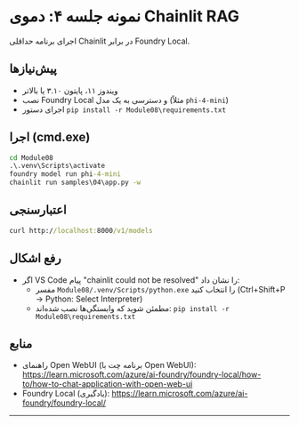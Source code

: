 <!--
CO_OP_TRANSLATOR_METADATA:
{
  "original_hash": "f9e55b8feba71ce09355b66e3a25b6ff",
  "translation_date": "2025-09-22T13:41:11+00:00",
  "source_file": "Module08/samples/04/README.md",
  "language_code": "fa"
}
-->
# نمونه جلسه ۴: دموی Chainlit RAG

اجرای برنامه حداقلی Chainlit در برابر Foundry Local.

## پیش‌نیازها
- ویندوز ۱۱، پایتون ۳.۱۰ یا بالاتر
- نصب Foundry Local و دسترسی به یک مدل (مثلاً `phi-4-mini`)
- اجرای دستور `pip install -r Module08\requirements.txt`

## اجرا (cmd.exe)
```cmd
cd Module08
.\.venv\Scripts\activate
foundry model run phi-4-mini
chainlit run samples\04\app.py -w
```


## اعتبارسنجی
```cmd
curl http://localhost:8000/v1/models
```


## رفع اشکال
- اگر VS Code پیام "chainlit could not be resolved" را نشان داد:
	- مفسر `Module08/.venv/Scripts/python.exe` را انتخاب کنید (Ctrl+Shift+P → Python: Select Interpreter)
	- مطمئن شوید که وابستگی‌ها نصب شده‌اند: `pip install -r Module08\requirements.txt`

## منابع
- راهنمای Open WebUI (برنامه چت با Open WebUI): https://learn.microsoft.com/azure/ai-foundry/foundry-local/how-to/how-to-chat-application-with-open-web-ui
- Foundry Local (یادگیری): https://learn.microsoft.com/azure/ai-foundry/foundry-local/

---

